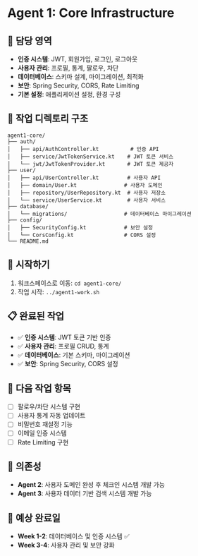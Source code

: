 # Agent 1: Core Infrastructure

## 🎯 담당 영역
- **인증 시스템**: JWT, 회원가입, 로그인, 로그아웃
- **사용자 관리**: 프로필, 통계, 팔로우, 차단
- **데이터베이스**: 스키마 설계, 마이그레이션, 최적화
- **보안**: Spring Security, CORS, Rate Limiting
- **기본 설정**: 애플리케이션 설정, 환경 구성

## 📁 작업 디렉토리 구조
```
agent1-core/
├── auth/
│   ├── api/AuthController.kt          # 인증 API
│   ├── service/JwtTokenService.kt    # JWT 토큰 서비스
│   └── jwt/JwtTokenProvider.kt       # JWT 토큰 제공자
├── user/
│   ├── api/UserController.kt         # 사용자 API
│   ├── domain/User.kt               # 사용자 도메인
│   ├── repository/UserRepository.kt  # 사용자 저장소
│   └── service/UserService.kt        # 사용자 서비스
├── database/
│   └── migrations/                  # 데이터베이스 마이그레이션
├── config/
│   ├── SecurityConfig.kt            # 보안 설정
│   └── CorsConfig.kt                # CORS 설정
└── README.md
```

## 🚀 시작하기
1. 워크스페이스로 이동: `cd agent1-core/`
2. 작업 시작: `../agent1-work.sh`

## 📋 완료된 작업
- ✅ **인증 시스템**: JWT 토큰 기반 인증
- ✅ **사용자 관리**: 프로필 CRUD, 통계
- ✅ **데이터베이스**: 기본 스키마, 마이그레이션
- ✅ **보안**: Spring Security, CORS 설정

## 🔄 다음 작업 항목
- [ ] 팔로우/차단 시스템 구현
- [ ] 사용자 통계 자동 업데이트
- [ ] 비밀번호 재설정 기능
- [ ] 이메일 인증 시스템
- [ ] Rate Limiting 구현

## 🔗 의존성
- **Agent 2**: 사용자 도메인 완성 후 체크인 시스템 개발 가능
- **Agent 3**: 사용자 데이터 기반 검색 시스템 개발 가능

## 📅 예상 완료일
- **Week 1-2**: 데이터베이스 및 인증 시스템 ✅
- **Week 3-4**: 사용자 관리 및 보안 강화